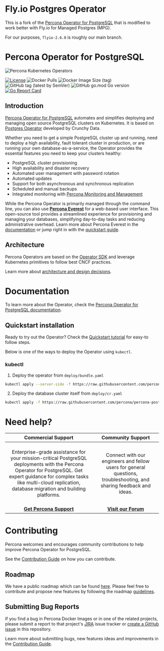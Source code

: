 # Fly.io Postgres Operator

This is a fork of the [Percona Operator for PostgreSQL](https://github.com/percona/percona-postgresql-operator) that is modified to work better with Fly.io for Managed Postgres (MPG).

For our purposes, `flyio-2.6.0` is roughly our main branch.

# Percona Operator for PostgreSQL

![Percona Kubernetes Operators](kubernetes.svg)

[![License](https://img.shields.io/badge/License-Apache%202.0-blue.svg)](https://opensource.org/licenses/Apache-2.0)
![Docker Pulls](https://img.shields.io/docker/pulls/percona/percona-postgresql-operator)
![Docker Image Size (tag)](https://img.shields.io/docker/image-size/percona/percona-postgresql-operator/2)
![GitHub tag (latest by SemVer)](https://img.shields.io/github/v/tag/percona/percona-postgresql-operator?include_prereleases&sort=semver)
![GitHub go.mod Go version](https://img.shields.io/github/go-mod/go-version/percona/percona-postgresql-operator)
[![Go Report Card](https://goreportcard.com/badge/github.com/percona/percona-postgresql-operator)](https://goreportcard.com/report/github.com/percona/percona-postgresql-operator)

## Introduction

[Percona Operator for PostgreSQL](https://docs.percona.com/percona-operator-for-postgresql/2.0/index.html) automates and simplifies deploying and managing open source PostgreSQL clusters on Kubernetes. It is based on [Postgres Operator](https://github.com/CrunchyData/postgres-operator) developed by Crunchy Data.

Whether you need to get a simple PostgreSQL cluster up and running, need to deploy a high availability, fault tolerant cluster in production, or are running your own database-as-a-service, the Operator provides the essential features you need to keep your clusters healthy:

- PostgreSQL cluster provisioning
- High availability and disaster recovery
- Automated user management with password rotation
- Automated updates
- Support for both asynchronous and synchronous replication
- Scheduled and manual backups
- Integrated monitoring with [Percona Monitoring and Management](https://www.percona.com/software/database-tools/percona-monitoring-and-management)

While the Percona Operator is primarily managed through the command line, you can also use **[Percona Everest](https://docs.percona.com/everest/index.html)** for a web-based user interface. This open-source tool provides a streamlined experience for provisioning and managing your databases, simplifying day-to-day tasks and reducing administrative overhead. Learn more about Percona Everest in the [documentation](https://docs.percona.com/everest/index.html) or jump right in with the [quickstart guide](https://docs.percona.com/everest/quickstart-guide/quick-install.html).

## Architecture

Percona Operators are based on the [Operator SDK](https://github.com/operator-framework/operator-sdk) and leverage Kubernetes primitives to follow best CNCF practices.

Learn more about [architecture and design decisions](https://docs.percona.com/percona-operator-for-postgresql/2.0/architecture.html).

# Documentation

To learn more about the Operator, check the [Percona Operator for PostgreSQL documentation](https://docs.percona.com/percona-operator-for-postgresql/2.0/index.html).

## Quickstart installation

Ready to try out the Operator? Check the [Quickstart tutorial](https://docs.percona.com/percona-operator-for-postgresql/2.0/quickstart.html) for easy-to follow steps.

Below is one of the ways to deploy the Operator using `kubectl`.

### kubectl

1. Deploy the operator from `deploy/bundle.yaml`

```sh
kubectl apply --server-side -f https://raw.githubusercontent.com/percona/percona-postgresql-operator/main/deploy/bundle.yaml
```

2. Deploy the database cluster itself from `deploy/cr.yaml`

```sh
kubectl apply -f https://raw.githubusercontent.com/percona/percona-postgresql-operator/main/deploy/cr.yaml
```

# Need help?

**Commercial Support**  | **Community Support** |
:-: | :-: |
| <br/>Enterprise-grade assistance for your mission-critical PostgreSQL deployments with the Percona Operator for PostgreSQL. Get expert guidance for complex tasks like multi-cloud replication, database migration and building platforms.<br/><br/>  | <br/>Connect with our engineers and fellow users for general questions, troubleshooting, and sharing feedback and ideas.<br/><br/>  |
| **[Get Percona Support](https://hubs.ly/Q02ZTH9s0)** | **[Visit our Forum](https://forums.percona.com/c/postgresql/percona-kubernetes-operator-for-postgresql/68)** |

# Contributing

Percona welcomes and encourages community contributions to help improve Percona Operator for PostgreSQL.

See the [Contribution Guide](CONTRIBUTING.md) on how you can contribute.

## Roadmap

We have a public roadmap which can be found [here](https://github.com/orgs/percona/projects/10). Please feel free to contribute and propose new features by following the roadmap [guidelines](https://github.com/percona/roadmap).

## Submitting Bug Reports

If you find a bug in Percona Docker Images or in one of the related projects, please submit a report to that project's [JIRA](https://jira.percona.com/browse/K8SPG) issue tracker or [create a GitHub issue](https://docs.github.com/en/issues/tracking-your-work-with-issues/creating-an-issue#creating-an-issue-from-a-repository) in this repository.

Learn more about submitting bugs, new features ideas and improvements in the [Contribution Guide](CONTRIBUTING.md).
